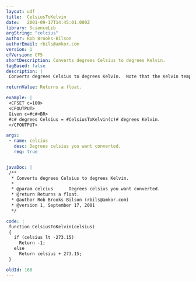 ```yaml
---
layout: udf
title:  CelsiusToKelvin
date:   2001-09-17T14:45:01.000Z
library: ScienceLib
argString: "celcius"
author: Rob Brooks-Bilson
authorEmail: rbils@amkor.com
version: 1
cfVersion: CF5
shortDescription: Converts degrees Celsius to degrees Kelvin.
tagBased: false
description: |
 Converts degrees Celsius to degrees Kelvin.  Note that the Kelvin temperature scale has an absolute zero (negative Kelvin temperatures do not exist).  If a temperature below -273.15 Celcius (absolute 0) is passed, the funciton returns -1.

returnValue: Returns a float.

example: |
 <CFSET c=100>
 <CFOUTPUT>
 Given c=#c#<BR>
 #c# degrees Celsius = #CelsiusToKelvin(c)# degrees Kelvin.
 </CFOUTPUT>

args:
 - name: celcius
   desc: Degrees celsius you want converted.
   req: true


javaDoc: |
 /**
  * Converts degrees Celsius to degrees Kelvin.
  * 
  * @param celcius      Degrees celsius you want converted. 
  * @return Returns a float. 
  * @author Rob Brooks-Bilson (rbils@amkor.com) 
  * @version 1, September 17, 2001 
  */

code: |
 function CelsiusToKelvin(celsius)
 {
   if (celsius lt -273.15)
     Return -1;
   else
     Return celsius + 273.15;
 }

oldId: 168
---
```


